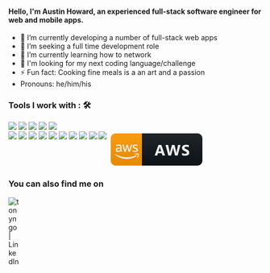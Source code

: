 #### Hello, I'm Austin Howard, an experienced full-stack software engineer for web and mobile apps.

- 🔭 I’m currently developing a number of full-stack web apps
- 🔭 I’m seeking a full time development role
- 🌱 I’m currently learning how to network
- 🤔 I'm looking for my next coding language/challenge
-  ⚡ Fun fact: Cooking fine meals is a an art and a passion
- Pronouns: he/him/his

### Tools I work with : 🛠

<img src="https://img.shields.io/badge/javascript%20-%23323330.svg?&style=for-the-badge&logo=javascript&logoColor=%23F7DF1E"> <img src="https://img.shields.io/badge/python%20-%2314354C.svg?&style=for-the-badge&logo=python&logoColor=white"> <img src="https://img.shields.io/badge/react%20-%2320232a.svg?&style=for-the-badge&logo=react&logoColor=%2361DAFB"> <img src="https://img.shields.io/badge/redux%20-%2320232a.svg?&style=for-the-badge&logo=redux&logoColor=%2361DAFB">   <img src="https://img.shields.io/badge/html5%20-%23E34F26.svg?&style=for-the-badge&logo=html5&logoColor=white">   
<img src="https://img.shields.io/badge/css3%20-%231572B6.svg?&style=for-the-badge&logo=css3&logoColor=white">    <img src="https://img.shields.io/badge/git%20-%23F05033.svg?&style=for-the-badge&logo=git&logoColor=white">   <img src="http://img.shields.io/badge/-VS%20Code-000000?style=for-the-badge&logo=Visual-studio-code&logoColor=blue"> 
<img src="http://img.shields.io/badge/ubuntu-000000?style=for-the-badge&logo=Ubuntu&logoColor=orange">
<img src="http://img.shields.io/badge/postgresql-000000?style=for-the-badge&logo=PostgreSQL&logoColor=blue">
<img src="http://img.shields.io/badge/sqlalchemy-000000?style=for-the-badge&logo=SqlAlchemy&logoColor=blue">
<img src="http://img.shields.io/badge/-Github-000000?style=flat&logo=github&logoColor=FFFFFF">
<img src="https://img.shields.io/badge/-Express.js-787878?style=flat">
<img src="https://img.shields.io/badge/-Node.js-3C873A?style=flat&logo=Node.js&logoColor=white">
<img src="http://img.shields.io/badge/-Heroku-430098?style=flat&logo=heroku&logoColor=white">
<img src="https://raw.githubusercontent.com/8bithemant/8bithemant/master/svg/dev/services/aws.svg" alt="AWS" style="vertical-align:top; margin:4px">

<!-- 
For a comprehensive list of my tools and skills, please check here: https://tonyngo.me/#skills -->

<!--
### My latest projects

<a href="https://github.com/suasllc/dronest">
  <img align="middle" src="https://github-readme-stats.vercel.app/api/pin/?username=suasllc&repo=dronest" alt="dronest" />
</a>
<a href="https://github.com/suasllc/instavibes">
  <img align="middle" src="https://github-readme-stats.vercel.app/api/pin/?username=suasllc&repo=instavibes" alt="instavibes" />
</a>
-->

<!-- <br>
<img src="https://github-readme-stats.vercel.app/api?username=suasllc&show_icons=true&title_color=03fc90&icon_color=03fc90&text_color=03fc90&bg_color=002b19"> -->

### You can also find me on
 
  <!-- [<img align="left" alt="tonyngo" width="22px" src="https://raw.githubusercontent.com/iconic/open-iconic/master/svg/globe.svg" />][website] -->
  [<img align="left" alt="tonyngo | LinkedIn" width="22px" src="https://cdn.jsdelivr.net/npm/simple-icons@v3/icons/linkedin.svg" />][linkedin]
  <!-- [<img align="left" alt="tonyngo | Youtube" width="22px" src="https://cdn.jsdelivr.net/npm/simple-icons@v3/icons/youtube.svg" />][youtube] -->

<br>
<br>
<!--
<a href="https://github.com/suasllc">
  <img src="https://github-readme-stats.vercel.app/api/top-langs/?username=suasllc&layout=compact" />
</a>
<br>
-->
<!-- ### Profile Views :<br>
  <img src="https://profile-counter.glitch.me/suasllc/count.svg" />
   -->
  

<!--
**suasllc/suasllc** is a ✨ _special_ ✨ repository because its `README.md` (this file) appears on your GitHub profile.

Here are some ideas to get you started:

- 🔭 I’m currently working on ...
- 🌱 I’m currently learning ...
- 👯 I’m looking to collaborate on ...
- 🤔 I’m looking for help with ...
- 💬 Ask me about ...
- 📫 How to reach me: ...
- 😄 Pronouns: ...
- ⚡ Fun fact: ...
-->

[website]: https://tonyngo.me
[linkedin]: https://www.linkedin.com/in/stevenaustinhoward/
[youtube]: https://youtube.com/suascom


